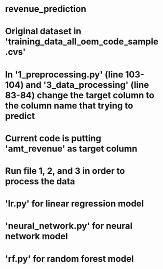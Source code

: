 # revenue_prediction

# Original dataset in 'training_data_all_oem_code_sample.cvs'

# In '1_preprocessing.py' (line 103-104) and '3_data_processing' (line 83-84) change the target column to the column name that trying to predict 
# Current code is putting 'amt_revenue' as target column

# Run file 1, 2, and 3 in order to process the data

# 'lr.py' for linear regression model 
# 'neural_network.py' for neural network model 
# 'rf.py' for random forest model 